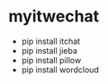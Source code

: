# myitwechat

- pip install itchat
- pip install jieba
- pip install pillow
- pip install wordcloud
